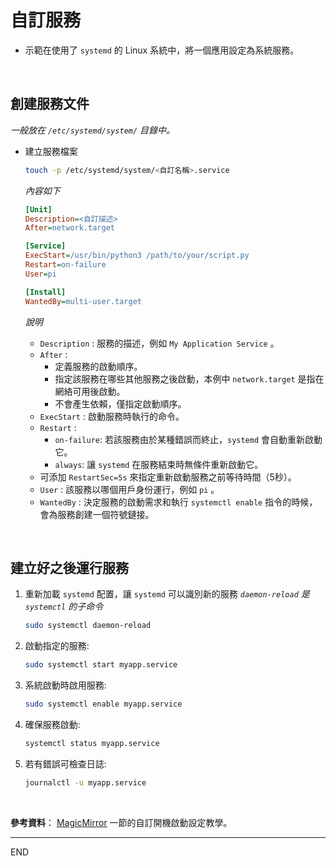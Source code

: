 # 自訂服務

- 示範在使用了 `systemd` 的 Linux 系統中，將一個應用設定為系統服務。

</br>

## 創建服務文件
*一般放在 `/etc/systemd/system/` 目錄中。*

- 建立服務檔案
   ```bash
   touch -p /etc/systemd/system/<自訂名稱>.service
   ```

   *內容如下*
   ```ini
   [Unit]
   Description=<自訂描述>
   After=network.target

   [Service]
   ExecStart=/usr/bin/python3 /path/to/your/script.py
   Restart=on-failure
   User=pi

   [Install]
   WantedBy=multi-user.target
   ```


   *說明*
  - `Description` : 服務的描述，例如 `My Application Service` 。
  - `After` :
    - 定義服務的啟動順序。
    - 指定該服務在哪些其他服務之後啟動，本例中 `network.target` 是指在網絡可用後啟動。
    - 不會產生依賴，僅指定啟動順序。
  - `ExecStart` : 啟動服務時執行的命令。
  - `Restart` :
    - `on-failure`: 若該服務由於某種錯誤而終止，`systemd` 會自動重新啟動它。
    - `always`: 讓 `systemd` 在服務結束時無條件重新啟動它。
  - 可添加 `RestartSec=5s` 來指定重新啟動服務之前等待時間（5秒）。
  - `User` : 該服務以哪個用戶身份運行，例如 `pi` 。
  - `WantedBy` : 決定服務的啟動需求和執行 `systemctl enable` 指令的時候，會為服務創建一個符號鏈接。

</br>

## 建立好之後運行服務

1. 重新加載 `systemd` 配置，讓 `systemd` 可以識別新的服務 
   *`daemon-reload` 是 `systemctl` 的子命令*

   ```bash
   sudo systemctl daemon-reload
   ```

2. 啟動指定的服務:

   ```bash
   sudo systemctl start myapp.service
   ```

3. 系統啟動時啟用服務:

   ```bash
   sudo systemctl enable myapp.service
   ```

4. 確保服務啟動:

   ```bash
   systemctl status myapp.service
   ```

5. 若有錯誤可檢查日誌:

   ```bash
   journalctl -u myapp.service
   ```


</br>

**參考資料**： [MagicMirror](#) 一節的自訂開機啟動設定教學。


---

END
